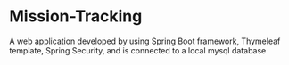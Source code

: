 # Mission-Tracking
A web application developed by using Spring Boot framework, Thymeleaf template, Spring Security, and is connected to a local mysql database
